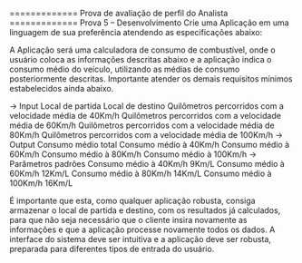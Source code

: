 ============= Prova de avaliação de perfil do Analista =============
Prova 5 – Desenvolvimento
Crie uma Aplicação em uma linguagem de sua preferência atendendo as especificações abaixo:

A Aplicação será uma calculadora de consumo de combustível, onde o usuário coloca as informações descritas abaixo e a aplicação indica o consumo médio do veículo, utilizando as médias de consumo posteriormente descritas. Importante atender os demais requisitos mínimos estabelecidos ainda abaixo.

-> Input
		Local de partida
		Local de destino
		Quilômetros percorridos com a velocidade média de 40Km/h
		Quilômetros percorridos com a velocidade média de 60Km/h
		Quilômetros percorridos com a velocidade média de 80Km/h
		Quilômetros percorridos com a velocidade média de 100Km/h
-> Output
		Consumo médio total
		Consumo médio à 40Km/h
		Consumo médio à 60Km/h
		Consumo médio à 80Km/h
		Consumo médio à 100Km/h
-> Parâmetros padrões
		Consumo médio à 40Km/h
			9Km/L
		Consumo médio à 60Km/h
			12Km/L
		Consumo médio à 80Km/h
			14Km/L
		Consumo médio à 100Km/h
			16Km/L

É importante que esta, como qualquer aplicação robusta, consiga armazenar o local de partida e destino, com os resultados já calculados, para que não seja necessário que o cliente insira novamente as informações e que a aplicação processe novamente todos os dados.
A interface do sistema deve ser intuitiva e a aplicação deve ser robusta, preparada para diferentes tipos de entrada do usuário.